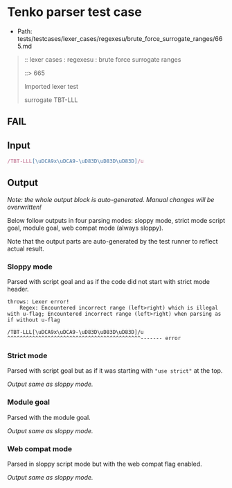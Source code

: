 # Tenko parser test case

- Path: tests/testcases/lexer_cases/regexesu/brute_force_surrogate_ranges/665.md

> :: lexer cases : regexesu : brute force surrogate ranges
>
> ::> 665
>
> Imported lexer test
>
> surrogate TBT-LLL

## FAIL

## Input

`````js
/TBT-LLL[\uDCA9x\uDCA9-\uD83D\uD83D\uD83D]/u
`````

## Output

_Note: the whole output block is auto-generated. Manual changes will be overwritten!_

Below follow outputs in four parsing modes: sloppy mode, strict mode script goal, module goal, web compat mode (always sloppy).

Note that the output parts are auto-generated by the test runner to reflect actual result.

### Sloppy mode

Parsed with script goal and as if the code did not start with strict mode header.

`````
throws: Lexer error!
    Regex: Encountered incorrect range (left>right) which is illegal with u-flag; Encountered incorrect range (left>right) when parsing as if without u-flag

/TBT-LLL[\uDCA9x\uDCA9-\uD83D\uD83D\uD83D]/u
^^^^^^^^^^^^^^^^^^^^^^^^^^^^^^^^^^^^^^^^^^^------- error
`````

### Strict mode

Parsed with script goal but as if it was starting with `"use strict"` at the top.

_Output same as sloppy mode._

### Module goal

Parsed with the module goal.

_Output same as sloppy mode._

### Web compat mode

Parsed in sloppy script mode but with the web compat flag enabled.

_Output same as sloppy mode._
